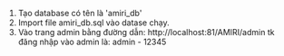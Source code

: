 1. Tạo database có tên là 'amiri_db'
2. Import file amiri_db.sql vào datase chạy.
3. Vào trang admin bằng đường dẫn: http://localhost:81/AMIRI/admin
    tk đăng nhập vào admin là: admin - 12345